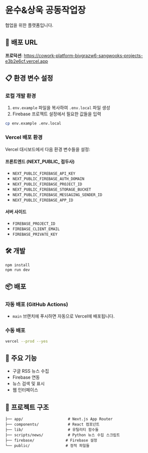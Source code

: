 # 윤수&상욱 공동작업장

협업을 위한 플랫폼입니다.

## 🚀 배포 URL

**프로덕션**: https://cowork-platform-bjvgrazw6-sangwooks-projects-e3b2e6cf.vercel.app

## 📋 환경 변수 설정

### 로컬 개발 환경

1. `env.example` 파일을 복사하여 `.env.local` 파일 생성
2. Firebase 프로젝트 설정에서 필요한 값들을 입력

```bash
cp env.example .env.local
```

### Vercel 배포 환경

Vercel 대시보드에서 다음 환경 변수들을 설정:

#### 프론트엔드 (NEXT_PUBLIC_ 접두사)
- `NEXT_PUBLIC_FIREBASE_API_KEY`
- `NEXT_PUBLIC_FIREBASE_AUTH_DOMAIN`
- `NEXT_PUBLIC_FIREBASE_PROJECT_ID`
- `NEXT_PUBLIC_FIREBASE_STORAGE_BUCKET`
- `NEXT_PUBLIC_FIREBASE_MESSAGING_SENDER_ID`
- `NEXT_PUBLIC_FIREBASE_APP_ID`

#### 서버 사이드
- `FIREBASE_PROJECT_ID`
- `FIREBASE_CLIENT_EMAIL`
- `FIREBASE_PRIVATE_KEY`

## 🛠️ 개발

```bash
npm install
npm run dev
```

## 📦 배포

### 자동 배포 (GitHub Actions)
- `main` 브랜치에 푸시하면 자동으로 Vercel에 배포됩니다.

### 수동 배포
```bash
vercel --prod --yes
```

## 🔧 주요 기능

- 구글 RSS 뉴스 수집
- Firebase 연동
- 뉴스 검색 및 표시
- 웹 인터페이스

## 📁 프로젝트 구조

```
├── app/                    # Next.js App Router
├── components/             # React 컴포넌트
├── lib/                    # 유틸리티 함수들
├── scripts/news/           # Python 뉴스 수집 스크립트
├── firebase/              # Firebase 설정
└── public/                # 정적 파일들
``` 